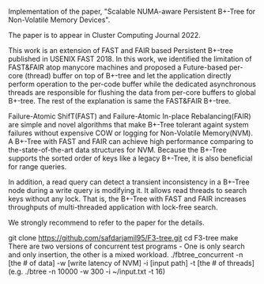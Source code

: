 Implementation of the paper, "Scalable NUMA-aware Persistent B+-Tree for Non-Volatile Memory Devices".

The paper is to appear in Cluster Computing Journal 2022.

This work is an extension of FAST and FAIR based Persistent B+-tree published in USENIX FAST 2018. In this work, we identified the limitation of FAST&FAIR atop manycore machines and proposed a Future-based per-core (thread) buffer on top of B+-tree and let the application directly perform operation to the per-code buffer while the dedicated asynchronous threads are responsible for flushing the data from per-core buffers to global B+-tree. The rest of the explanation is same the FAST&FAIR B+-tree. 

Failure-Atomic ShifT(FAST) and Failure-Atomic In-place Rebalancing(FAIR) are simple and novel algorithms that make B+-Tree tolerant againt system failures without expensive COW or logging for Non-Volatile Memory(NVM). A B+-Tree with FAST and FAIR can achieve high performance comparing to the-state-of-the-art data structures for NVM. Because the B+-Tree supports the sorted order of keys like a legacy B+-Tree, it is also beneficial for range queries.

In addition, a read query can detect a transient inconsistency in a B+-Tree node during a write query is modifying it. It allows read threads to search keys without any lock. That is, the B+-Tree with FAST and FAIR increases throughputs of multi-threaded application with lock-free search.

We strongly recommend to refer to the paper for the details.

git clone https://github.com/safdarjamil95/F3-tree.git
cd F3-tree
make
There are two versions of concurrent test programs - One is only search and only insertion, the other is a mixed workload.
./fbtree_concurrent -n [the # of data] -w [write latency of NVM] -i [input path] -t [the # of threads] (e.g. ./btree -n 10000 -w 300 -i ~/input.txt -t 16)
